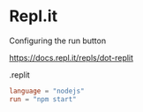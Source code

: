 # Repl.it

Configuring the run button

https://docs.repl.it/repls/dot-replit

.replit
```toml
language = "nodejs"
run = "npm start"
```